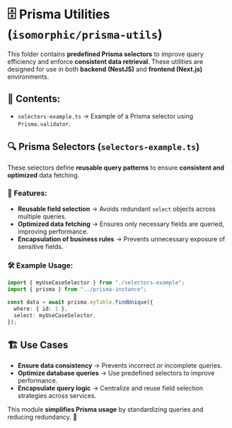 # 🗄️ Prisma Utilities (`isomorphic/prisma-utils`)

This folder contains **predefined Prisma selectors** to improve query efficiency and enforce **consistent data retrieval**. These utilities are designed for use in both **backend (NestJS)** and **frontend (Next.js)** environments.

## 📌 Contents:

- `selectors-example.ts` → Example of a Prisma selector using `Prisma.validator`.

## 🔍 Prisma Selectors (`selectors-example.ts`)

These selectors define **reusable query patterns** to ensure **consistent and optimized** data fetching.

### 🔹 Features:

- **Reusable field selection** → Avoids redundant `select` objects across multiple queries.
- **Optimized data fetching** → Ensures only necessary fields are queried, improving performance.
- **Encapsulation of business rules** → Prevents unnecessary exposure of sensitive fields.

### 🛠️ Example Usage:

```ts
import { myUseCaseSelector } from "./selectors-example";
import { prisma } from "../prisma-instance";

const data = await prisma.myTable.findUnique({
  where: { id: 1 },
  select: myUseCaseSelector,
});
```

## 🏗️ Use Cases

- **Ensure data consistency** → Prevents incorrect or incomplete queries.
- **Optimize database queries** → Use predefined selectors to improve performance.
- **Encapsulate query logic** → Centralize and reuse field selection strategies across services.

This module **simplifies Prisma usage** by standardizing queries and reducing redundancy. 🚀
